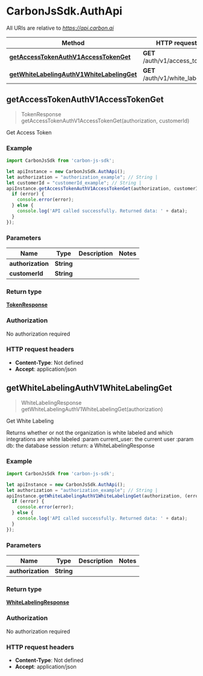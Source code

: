 # CarbonJsSdk.AuthApi

All URIs are relative to *https://api.carbon.ai*

Method | HTTP request | Description
------------- | ------------- | -------------
[**getAccessTokenAuthV1AccessTokenGet**](AuthApi.md#getAccessTokenAuthV1AccessTokenGet) | **GET** /auth/v1/access_token | Get Access Token
[**getWhiteLabelingAuthV1WhiteLabelingGet**](AuthApi.md#getWhiteLabelingAuthV1WhiteLabelingGet) | **GET** /auth/v1/white_labeling | Get White Labeling



## getAccessTokenAuthV1AccessTokenGet

> TokenResponse getAccessTokenAuthV1AccessTokenGet(authorization, customerId)

Get Access Token

### Example

```javascript
import CarbonJsSdk from 'carbon-js-sdk';

let apiInstance = new CarbonJsSdk.AuthApi();
let authorization = "authorization_example"; // String | 
let customerId = "customerId_example"; // String | 
apiInstance.getAccessTokenAuthV1AccessTokenGet(authorization, customerId, (error, data, response) => {
  if (error) {
    console.error(error);
  } else {
    console.log('API called successfully. Returned data: ' + data);
  }
});
```

### Parameters


Name | Type | Description  | Notes
------------- | ------------- | ------------- | -------------
 **authorization** | **String**|  | 
 **customerId** | **String**|  | 

### Return type

[**TokenResponse**](TokenResponse.md)

### Authorization

No authorization required

### HTTP request headers

- **Content-Type**: Not defined
- **Accept**: application/json


## getWhiteLabelingAuthV1WhiteLabelingGet

> WhiteLabelingResponse getWhiteLabelingAuthV1WhiteLabelingGet(authorization)

Get White Labeling

Returns whether or not the organization is white labeled and which integrations are white labeled  :param current_user: the current user :param db: the database session :return: a WhiteLabelingResponse

### Example

```javascript
import CarbonJsSdk from 'carbon-js-sdk';

let apiInstance = new CarbonJsSdk.AuthApi();
let authorization = "authorization_example"; // String | 
apiInstance.getWhiteLabelingAuthV1WhiteLabelingGet(authorization, (error, data, response) => {
  if (error) {
    console.error(error);
  } else {
    console.log('API called successfully. Returned data: ' + data);
  }
});
```

### Parameters


Name | Type | Description  | Notes
------------- | ------------- | ------------- | -------------
 **authorization** | **String**|  | 

### Return type

[**WhiteLabelingResponse**](WhiteLabelingResponse.md)

### Authorization

No authorization required

### HTTP request headers

- **Content-Type**: Not defined
- **Accept**: application/json

